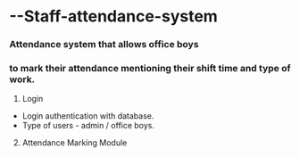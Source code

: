 # --Staff-attendance-system
### Attendance system that allows office boys 
### to mark their attendance mentioning their shift time and type of work.

1. Login
* Login authentication with database.
* Type of users - admin / office boys.

2. Attendance Marking Module
